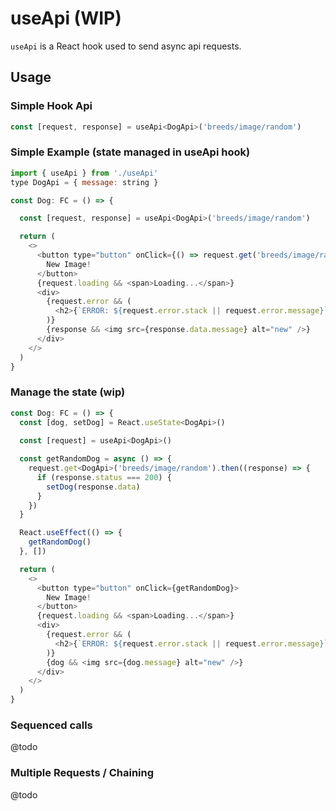 # useApi (WIP)

`useApi` is a React hook used to send async api requests.


## Usage

### Simple Hook Api
```javascript
const [request, response] = useApi<DogApi>('breeds/image/random')
```


### Simple Example (state managed in useApi hook) 

```javascript
import { useApi } from './useApi'
type DogApi = { message: string }

const Dog: FC = () => {

  const [request, response] = useApi<DogApi>('breeds/image/random')

  return (
    <>
      <button type="button" onClick={() => request.get('breeds/image/random')}>
        New Image!
      </button>
      {request.loading && <span>Loading...</span>}
      <div>
        {request.error && (
          <h2>{`ERROR: ${request.error.stack || request.error.message}`}</h2>
        )}
        {response && <img src={response.data.message} alt="new" />}
      </div>
    </>
  )
}
```


### Manage the state (wip)

```javascript
const Dog: FC = () => {
  const [dog, setDog] = React.useState<DogApi>()
  
  const [request] = useApi<DogApi>()

  const getRandomDog = async () => {
    request.get<DogApi>('breeds/image/random').then((response) => {
      if (response.status === 200) {
        setDog(response.data)
      }
    })
  }

  React.useEffect(() => {
    getRandomDog()
  }, [])

  return (
    <>
      <button type="button" onClick={getRandomDog}>
        New Image!
      </button>
      {request.loading && <span>Loading...</span>}
      <div>
        {request.error && (
          <h2>{`ERROR: ${request.error.stack || request.error.message}`}</h2>
        )}
        {dog && <img src={dog.message} alt="new" />}
      </div>
    </>
  )
}
```


### Sequenced calls

@todo


### Multiple Requests / Chaining
@todo